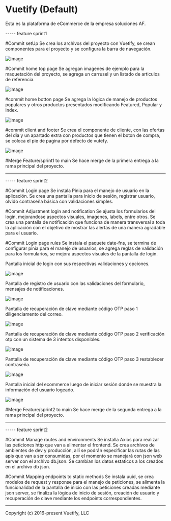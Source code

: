 # Vuetify (Default)

Esta es la plataforma de eCommerce de la empresa soluciones AF.

----- feature sprint1

#Commit setUp
Se crea los archivos del proyecto con Vuetify, se crean componentes para el proyecto y se configura la barra de navegación.

![image](https://github.com/user-attachments/assets/2a564f46-8c9c-48ff-ab26-48fde738fa12)

#Commit home top page
Se agregan imagenes de ejemplo para la maquetación del proyecto, se agrega un carrusel y un listado de articulos de referencia.

![image](https://github.com/user-attachments/assets/ff4e2a62-7b6e-4b1e-b8a3-91a703e95f9b)

#commit home botton page
Se agrega la lógica de manejo de productos populares y otros productos presentados modificando Featured, Popular y Index.

![image](https://github.com/user-attachments/assets/61609c4b-5d61-4698-83c7-5db9f960d8ca)

#commit client and footer
Se crea el componente de cliente, con las ofertas del dia y un apartado extra con productos que tienen el boton de compra, 
se coloca el pie de pagina por defecto de vutefy.

![image](https://github.com/user-attachments/assets/60b8cfc5-1291-4ea0-a732-ab1a08249130)

#Merge Feature/sprint1 to main
Se hace merge de la primera entrega a la rama principal del proyecto.

-----

----- feature sprint2 

#Commit Login page 
Se instala Pinia para el manejo de usuario en la aplicación. Se crea una pantalla para inicio de sesión, registrar usuario, 
olvido contraseña básica con validaciones simples.

#Commit Adjustment login and notification
Se ajusta los formularios del login, mejorandose aspectos visuales, imagenes, labels, entre otros. Se crea una pantalla de notificación
que funciona de manera transversal a toda la aplicación con el objetivo de mostrar las alertas de una manera agradable para el usuario.

#Commit Login page rules
Se instala el paquete date-fns, se termina de configurar pinia para el manejo de usuarios, se agrega reglas de validación para los
formularios, se mejora aspectos visuales de la pantalla de login. 

Pantalla inicial de login con sus respectivas validaciones y opciones.

![image](https://github.com/user-attachments/assets/24394bb3-4a9f-4704-83b1-4cc66e5fe10c)

Pantalla de registro de usuario con las validaciones del formulario, mensajes de notificaciones.

![image](https://github.com/user-attachments/assets/64f9d7bc-0f11-4e33-94d4-634e792480fb)

Pantalla de recuperación de clave mediante código OTP paso 1 diligenciamento del correo.

![image](https://github.com/user-attachments/assets/533fcb5f-a9b6-47f6-9aed-9354967faea5)

Pantalla de recuperación de clave mediante código OTP paso 2 verificación otp con un sistema de 3 intentos disponibles.

![image](https://github.com/user-attachments/assets/cf48dd56-b541-4e29-938c-12b0e7784769)

Pantalla de recuperación de clave mediante código OTP paso 3 restablecer contraseña.

![image](https://github.com/user-attachments/assets/26e03e48-ffcb-4a52-af5f-553edcf2b550)

Pantalla inicial del ecommerce luego de iniciar sesión donde se muestra la información del usuario logeado.

![image](https://github.com/user-attachments/assets/460facae-e19c-404f-9382-6794d1cb5cc7)

#Merge Feature/sprint2 to main
Se hace merge de la segunda entrega a la rama principal del proyecto.

-----

----- feature sprint2 

#Commit Manage routes and environments
Se installa Axios para realizar las peticiones http que van a alimentar el frontend. Se crea archivos de ambientes de dev y producción, 
allí se podrán especificar las rutas de las apis que van a ser consumidas, por el momento se manejará con json web server con el archivo
db.json. Se cambian los datos estaticos a los creados en el archivo db json.

#Commit Mapping endpoints to static methods
Se instala uuid, se crea modelos de request y response para el manejo de peticiones, se alimenta la funcionalidad de la pantalla de inicio
con las peticiones creadas mediante json server, se finaliza la lógica de inicio de sesión, creación de usuario y recuperación de clave mediante los endpoints correspondientes.

-----
Copyright (c) 2016-present Vuetify, LLC
